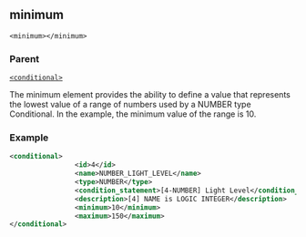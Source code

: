 ## minimum

`<minimum></minimum>`


### Parent

[`<conditional>`][1]


The minimum element provides the ability to define a value that represents the lowest value of a range of numbers used by a NUMBER type Conditional.  In the example, the minimum value of the range is 10.

### Example


```xml
<conditional>
				<id>4</id>
				<name>NUMBER_LIGHT_LEVEL</name>
				<type>NUMBER</type>
				<condition_statement>[4-NUMBER] Light Level</condition_statement>
				<description>[4] NAME is LOGIC INTEGER</description>
				<minimum>10</minimum>
				<maximum>150</maximum>
</conditional>
```

[1]:	https://verbose-telegram-5004f902.pages.github.io/#conditionals-xml-conditional